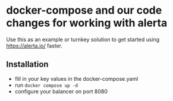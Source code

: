 docker-compose and our code changes for working with alerta
===========================================================

Use this as an example or turnkey solution to get started using https://alerta.io/ faster.


Installation
------------
- fill in your key values in the docker-compose.yaml
- run `docker compose up -d`
- configure your balancer on port 8080

